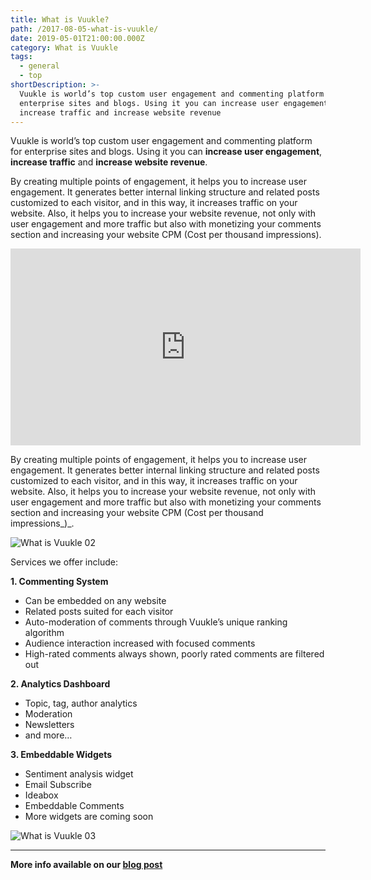 ```yaml
---
title: What is Vuukle?
path: /2017-08-05-what-is-vuukle/
date: 2019-05-01T21:00:00.000Z
category: What is Vuukle
tags:
  - general
  - top
shortDescription: >-
  Vuukle is world’s top custom user engagement and commenting platform for
  enterprise sites and blogs. Using it you can increase user engagement,
  increase traffic and increase website revenue
---
```

Vuukle is world’s top custom user engagement and commenting platform for enterprise sites and blogs. Using it you can **increase user engagement**, **increase traffic** and **increase website revenue**.

By creating multiple points of engagement, it helps you to increase user engagement. It generates better internal linking structure and related posts customized to each visitor, and in this way, it increases traffic on your website. Also, it helps you to increase your website revenue, not only with user engagement and more traffic but also with monetizing your comments section and increasing your website CPM (Cost per thousand impressions).

<iframe width="560" height="315" src="https://www.youtube.com/embed/y2Cl0hsdWI0" frameborder="0" allowfullscreen></iframe>

By creating multiple points of engagement, it helps you to increase user engagement. It generates better internal linking structure and related posts customized to each visitor, and in this way, it increases traffic on your website. Also, it helps you to increase your website revenue, not only with user engagement and more traffic but also with monetizing your comments section and increasing your website CPM (Cost per thousand impressions_)_.

![What is Vuukle 02](/img/2017-08-05-what-is-vuukle-img-2.png)

Services we offer include:

**1. Commenting System**

* Can be embedded on any website
* Related posts suited for each visitor
* Auto-moderation of comments through Vuukle’s unique ranking algorithm
* Audience interaction increased with focused comments
* High-rated comments always shown, poorly rated comments are filtered out



**2. Analytics Dashboard**

* Topic, tag, author analytics
* Moderation
* Newsletters
* and more…



**3.  Embeddable Widgets**

* Sentiment analysis widget
* Email Subscribe
* Ideabox
* Embeddable Comments
* More widgets are coming soon

![What is Vuukle 03](/img/2017-08-05-what-is-vuukle-m1.png)

- - -

**More info available on our [blog post](http://blog.vuukle.com/what-is-vuukle/)**
